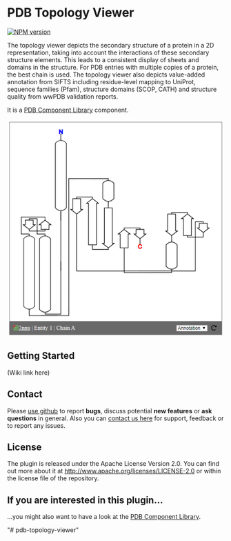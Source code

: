 # PDB Topology Viewer

[![NPM version](http://img.shields.io/npm/v/pdb-topology-viewer.svg)](https://www.npmjs.org/package/pdb-topology-viewer) 

The topology viewer depicts the secondary structure of a protein in a 2D representation, taking into account the interactions of these secondary structure elements. This leads to a consistent display of sheets and domains in the structure. For PDB entries with multiple copies of a protein, the best chain is used. The topology viewer also depicts value-added annotation from SIFTS including residue-level mapping to UniProt, sequence families (Pfam), structure domains (SCOP, CATH) and structure quality from wwPDB validation reports.

It is a <a href="http://www.ebi.ac.uk/pdbe/pdb-component-library" target="_blank">PDB Component Library</a> component.

![PDB Topology Viewer](/images/pdb-topology-viewer.png)

## Getting Started
(Wiki link here)

## Contact
Please <a href="https://github.com/PDBeurope/pdb-topology-viewer">use github</a> to report **bugs**, discuss potential **new features** or **ask questions** in general. Also you can <a href="http://www.ebi.ac.uk/pdbe/about/contact" target="_blank">contact us here</a> for support, feedback or to report any issues.

## License
The plugin is released under the Apache License Version 2.0. You can find out more about it at http://www.apache.org/licenses/LICENSE-2.0 or within the license file of the repository.

## If you are interested in this plugin...
...you might also want to have a look at the <a href="http://www.ebi.ac.uk/pdbe/pdb-component-library" target="_blank">PDB Component Library</a>.


"# pdb-topology-viewer" 
